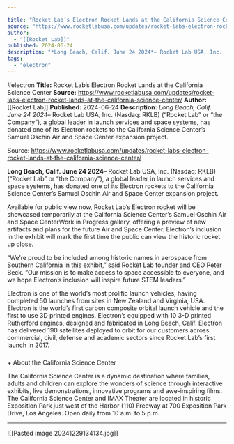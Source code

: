 ```yaml
---

title: "Rocket Lab’s Electron Rocket Lands at the California Science Center "
source: "https://www.rocketlabusa.com/updates/rocket-labs-electron-rocket-lands-at-the-california-science-center/"
author:
  - "[[Rocket Lab]]"
published: 2024-06-24
description: "*Long Beach, Calif. June 24 2024*– Rocket Lab USA, Inc. (Nasdaq: RKLB) (“Rocket Lab” or “the Company”), a global leader in launch services and space systems, has donated one of its Electron rockets to the California Science Center’s Samuel Oschin Air and Space Center expansion project."
tags:
  - "electron"
---
```


#electron
**Title:** Rocket Lab’s Electron Rocket Lands at the California Science Center 
**Source:** https://www.rocketlabusa.com/updates/rocket-labs-electron-rocket-lands-at-the-california-science-center/
**Author:** [[Rocket Lab]]
**Published:** 2024-06-24
**Description:** *Long Beach, Calif. June 24 2024*– Rocket Lab USA, Inc. (Nasdaq: RKLB) (“Rocket Lab” or “the Company”), a global leader in launch services and space systems, has donated one of its Electron rockets to the California Science Center’s Samuel Oschin Air and Space Center expansion project.

Source: https://www.rocketlabusa.com/updates/rocket-labs-electron-rocket-lands-at-the-california-science-center/

**Long Beach, Calif. June 24 2024**– Rocket Lab USA, Inc. (Nasdaq: RKLB) (“Rocket Lab” or “the Company”), a global leader in launch services and space systems, has donated one of its Electron rockets to the California Science Center’s Samuel Oschin Air and Space Center expansion project.

Available for public view now, Rocket Lab’s Electron rocket will be showcased temporarily at the California Science Center’s Samuel Oschin Air and Space CenterWork in Progress gallery, offering a preview of new artifacts and plans for the future Air and Space Center. Electron’s inclusion in the exhibit will mark the first time the public can view the historic rocket up close.

“We’re proud to be included among historic names in aerospace from Southern California in this exhibit,” said Rocket Lab founder and CEO Peter Beck. “Our mission is to make access to space accessible to everyone, and we hope Electron’s inclusion will inspire future STEM leaders.”   

Electron is one of the world’s most prolific launch vehicles, having completed 50 launches from sites in New Zealand and Virginia, USA. Electron is the world’s first carbon composite orbital launch vehicle and the first to use 3D printed engines. Electron’s equipped with 10 3-D printed Rutherford engines, designed and fabricated in Long Beach, Calif. Electron has delivered 190 satellites deployed to orbit for our customers across commercial, civil, defense and academic sectors since Rocket Lab’s first launch in 2017.

###

\+ About the California Science Center

The California Science Center is a dynamic destination where families, adults and children can explore the wonders of science through interactive exhibits, live demonstrations, innovative programs and awe-inspiring films. The California Science Center and IMAX Theater are located in historic Exposition Park just west of the Harbor (110) Freeway at 700 Exposition Park Drive, Los Angeles. Open daily from 10 a.m. to 5 p.m.

---

![[Pasted image 20241229134134.jpg]]